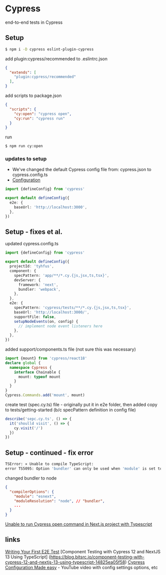 # Cypress

end-to-end tests in Cypress

## Setup 

```bash
$ npm i -D cypress eslint-plugin-cypress
```

add plugin:cypress/recommended to .eslintrc.json 

```json
{
  "extends": [
    "plugin:cypress/recommended"
  ],
}
```

add scripts to package.json 

```json
{
  "scripts": {
    "cy:open": "cypress open",
    "cy:run": "cypress run"
  }
}
```

run

```bash
$ npm run cy:open
```

### updates to setup 

- We've changed the default Cypress config file from: cypress.json to cypress.config.ts
- [Configuration](https://docs.cypress.io/guides/references/configuration)

```ts
import {defineConfig} from 'cypress'

export default defineConfig({
  e2e: {
    baseUrl: 'http://localhost:3000',
  },
})

```

## Setup - fixes et al.

updated cypress.config.ts 

```ts 
import {defineConfig} from 'cypress'

export default defineConfig({
  projectId: 'tyhfus',
  component: {
    specPattern: 'app/**/*.cy.{js,jsx,ts,tsx}',
    devServer: {
      framework: 'next',
      bundler: 'webpack',
    },
  },
  e2e: {
    specPattern: 'cypress/tests/**/*.cy.{js,jsx,ts,tsx}',
    baseUrl: 'http://localhost:3000/',
    supportFile: false,
    setupNodeEvents(on, config) {
      // implement node event listeners here
    },
  },
})
```

added support/components.ts file (not sure this was necessary)

``` ts
import {mount} from 'cypress/react18'
declare global {
  namespace Cypress {
    interface Chainable {
      mount: typeof mount
    }
  }
}
Cypress.Commands.add('mount', mount)
```

create test (spec.cy.ts) file - originally put it in e2e folder, then added copy to tests/getting-started (b/c specPattern definition in config file)

```ts
describe('sepc.cy.ts', () => {
  it('shoulld visit', () => {
    cy.visit('/')
  })
})
```

## Setup - continued - fix error 

```bash 
TSError: ⨯ Unable to compile TypeScript:
error TS5095: Option 'bundler' can only be used when 'module' is set to 'es2015' or later.
``` 

changed bundler to node

```json
{
  "compilerOptions": {
    "module": "esnext",
    "moduleResolution": "node", // "bundler",
    ... 
  }
}
```

[Unable to run Cypress open command in Next.js project with Typescript](https://stackoverflow.com/questions/76875739/unable-to-run-cypress-open-command-in-next-js-project-with-typescript)

## links

[Writing Your First E2E Test](https://docs.cypress.io/guides/end-to-end-testing/writing-your-first-end-to-end-test)
[Component Testing with Cypress 12 and NextJS 13 Using TypeScript] (https://blog.bitsrc.io/component-testing-with-cypress-12-and-nextjs-13-using-typescript-14825ea05f58)
[Cypress Configuration Made easy](https://youtu.be/_MtvLZFLPCU?si=qCE6FBUtDFm3-EmN) - YouTube video with config settings options, etc
